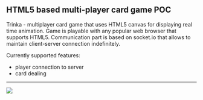 ## HTML5 based multi-player card game POC ##

Trinka - multiplayer card game that uses HTML5 canvas for displaying real time animation. Game is playable with any popular web browser that supports HTML5. Communication part is based on socket.io that allows to maintain client-server connection indefinitely.

Currently supported features:
  * player connection to server
  * card dealing


---

<img src='http://trinka-game-project.googlecode.com/files/ss.png' align='center'>